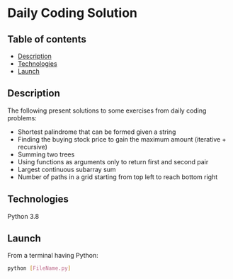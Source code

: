 # Daily Coding Solution

## Table of contents
* [Description](#description)
* [Technologies](#technologies)
* [Launch](#lauch)

<a id="description"></a>
## Description
The following present solutions to some exercises from daily coding problems:
* Shortest palindrome that can be formed given a string
* Finding the buying stock price to gain the maximum amount (iterative + recursive)
* Summing two trees
* Using functions as arguments only to return first and second pair
* Largest continuous subarray sum
* Number of paths in a grid starting from top left to reach bottom right

<a id="technologies"></a>
## Technologies
Python 3.8

<a id="lauch"></a>
## Launch
From a terminal having Python:
```Bash
python [FileName.py]
```
